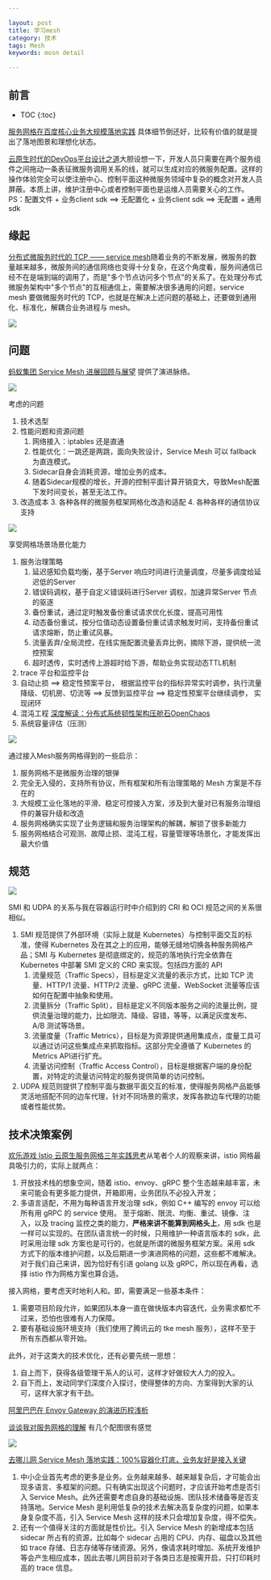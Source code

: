 ```yaml
---

layout: post
title: 学习mesh
category: 技术
tags: Mesh
keywords: mosn detail

---
```


## 前言

* TOC
{:toc}

[服务网格在百度核心业务大规模落地实践](https://mp.weixin.qq.com/s/sQvs03oDeZsuX-TTz9qg8g) 具体细节倒还好，比较有价值的就是提出了落地图景和理想化状态。

[云原生时代的DevOps平台设计之道](https://mp.weixin.qq.com/s/oxeNq4GHE85NUBIDcgixcg)大胆设想一下，开发人员只需要在两个服务组件之间拖动一条表征微服务调用关系的线，就可以生成对应的微服务配置。这样的操作体验完全可以使注册中心、控制平面这种微服务领域中复杂的概念对开发人员屏蔽。本质上讲，维护注册中心或者控制平面也是运维人员需要关心的工作。PS：配置文件 + 业务client sdk ==> 无配置化 + 业务client sdk  ==> 无配置 + 通用sdk

## 缘起

[分布式微服务时代的 TCP ——  service mesh](https://www.infoq.cn/article/nquw3jfptyvbbryp1grv)随着业务的不断发展，微服务的数量越来越多，微服务间的通信网络也变得十分复杂，在这个角度看，服务间通信已经不在是端到端的调用了，而是"多个节点访问多个节点"的关系了。在处理分布式微服务架构中"多个节点"的互相通信上，需要解决很多通用的问题，service mesh 要做微服务时代的 TCP，也就是在解决上述问题的基础上，还要做到通用化、标准化，解耦合业务进程与 mesh。

![](/public/upload/mesh/tcp_vs_mesh.jpg)

## 问题

[蚂蚁集团 Service Mesh 进展回顾与展望](https://mp.weixin.qq.com/s/eh0Jz7YeF27bXqdBMd4MPw) 提供了演进脉络。

![](/public/upload/mesh/mesh_arch.png)

考虑的问题
1. 技术选型
1. 性能问题和资源问题
    1. 网络接入：iptables 还是直通
    2. 性能优化：一跳还是两跳，面向失败设计，Service Mesh 可以 fallback 为直连模式。
    3. Sidecar自身会消耗资源，增加业务的成本。
    4. 随着Sidecar规模的增长，开源的控制平面计算开销变大，导致Mesh配置下发时间变长，甚至无法工作。
1. 改造成本
    3. 各种各样的微服务框架网格化改造和适配
    4. 各种各样的通信协议支持

![](/public/upload/mesh/mesh_process.png)

享受网格场景场景化能力

1. 服务治理策略
    1. 延迟感知负载均衡，基于Server 响应时间进行流量调度，尽量多调度给延迟低的Server
    2. 错误码调权，基于自定义错误码进行Server 调权，加速异常Server 节点的驱逐
    3. 备份重试，通过定时触发备份重试请求优化长度，提高可用性
    4. 动态备份重试，按分位值动态设置备份重试请求触发时间，支持备份重试请求熔断，防止重试风暴。
    5. 流量丢弃/全局流控，在线实施配置流量丢弃比例，摘除下游，提供统一流控预案
    6. 超时透传，实时透传上游超时给下游，帮助业务实现动态TTL机制
2. trace 平台和监控平台
3. 自动止损 ==> 稳定性预案平台， 根据监控平台的指标异常实时调参，执行流量降级、切机房、切流等 ==> 反馈到监控平台 ==> 稳定性预案平台继续调参， 实现闭环
4. 混沌工程 [深度解读：分布式系统韧性架构压舱石OpenChaos](https://mp.weixin.qq.com/s/x-aRajL_ThKgVpOwV5GgXA)
5. 系统容量评估（压测）

![](/public/upload/mesh/mesh_apply.png)

通过接入Mesh服务网格得到的一些启示：
1. 服务网格不是微服务治理的银弹
2. 完全无入侵的，支持所有协议，所有框架和所有治理策略的 Mesh 方案是不存在的
3. 大规模工业化落地的平滑、稳定可控接入方案，涉及到大量对已有服务治理组件的兼容升级和改造
4. 服务网格确实实现了业务逻辑和服务治理架构的解耦，解锁了很多新能力
5. 服务网格结合可观测、故障止损、混沌工程，容量管理等场景化，才能发挥出最大价值

## 规范

![](/public/upload/mesh/mesh_standard.png)

SMI 和 UDPA 的关系与我在容器运行时中介绍到的 CRI 和 OCI 规范之间的关系很相似。
1. SMI 规范提供了外部环境（实际上就是 Kubernetes）与控制平面交互的标准，使得 Kubernetes 及在其之上的应用，能够无缝地切换各种服务网格产品；SMI 与 Kubernetes 是彻底绑定的，规范的落地执行完全依靠在 Kubernetes 中部署 SMI 定义的 CRD 来实现。包括四方面的 API
    1. 流量规范（Traffic Specs），目标是定义流量的表示方式，比如 TCP 流量、HTTP/1 流量、HTTP/2 流量、gRPC 流量、WebSocket 流量等应该如何在配置中抽象和使用。
    2. 流量拆分（Traffic Split），目标是定义不同版本服务之间的流量比例，提供流量治理的能力，比如限流、降级、容错，等等，以满足灰度发布、A/B 测试等场景。
    3. 流量度量（Traffic Metrics），目标是为资源提供通用集成点，度量工具可以通过访问这些集成点来抓取指标。这部分完全遵循了 Kubernetes 的Metrics API进行扩充。
    4. 流量访问控制（Traffic Access Control），目标是根据客户端的身份配置，对特定的流量访问特定的服务提供简单的访问控制。
2. UDPA 规范则提供了控制平面与数据平面交互的标准，使得服务网格产品能够灵活地搭配不同的边车代理，针对不同场景的需求，发挥各款边车代理的功能或者性能优势。

## 技术决策案例

[欢乐游戏 Istio 云原生服务网格三年实践思考](https://mp.weixin.qq.com/s/l162xcgBV6ZbEKuy-Q2uVw)从笔者个人的观察来讲，istio 网格最具吸引力的，实际上就两点：
1. 开放技术栈的想象空间，随着 istio、envoy、gRPC 整个生态越来越丰富，未来可能会有更多能力提供，开箱即用，业务团队不必投入开发；
2. 多语言适配，不用为每种语言开发治理 sdk，例如 C++ 编写的 envoy 可以给所有用 gRPC 的 service 使用。
至于熔断、限流、均衡、重试、镜像、注入，以及 tracing 监控之类的能力，**严格来讲不能算到网格头上**，用 sdk 也是一样可以实现的。在团队语言统一的时候，只用维护一种语言版本的 sdk，此时采用治理 sdk 方案也是可行的，也就是所谓的微服务框架方案。采用 sdk 方式下的版本维护问题，以及后期进一步演进网格的问题，这些都不难解决。对于我们自己来讲，因为恰好有引进 golang 以及 gRPC，所以现在再看，选择 istio 作为网格方案也算合适。

接入网格，要考虑天时地利人和。即，需要满足一些基本条件：
1. 需要项目阶段允许，如果团队本身一直在做快版本内容迭代，业务需求都忙不过来，恐怕也很难有人力保障。
2. 要有基础设施环境支持（我们使用了腾讯云的 tke mesh 服务），这样不至于所有东西都从零开始。

此外，对于这类大的技术优化，还有必要先统一思想：
1. 自上而下，获得各级管理干系人的认可，这样才好做较大人力的投入。
2. 自下而上，发动同学们深度介入探讨，使得整体的方向、方案得到大家的认可，这样大家才有干劲。

[阿里巴巴在 Envoy Gateway 的演进历程浅析](https://mp.weixin.qq.com/s/ReaKB65cAw-QznUYfnSc2g)

[谈谈我对服务网格的理解](https://mp.weixin.qq.com/s/Acr3h8g1jwHAeyPnVJ_4rw) 有几个配图很有感觉

![](/public/upload/mesh/mesh_k8s.png)


[去哪儿网 Service Mesh 落地实践：100%容器化打底，业务友好是接入关键](https://mp.weixin.qq.com/s/2PRhh91tkCtr9RpKCuIFUQ)
1. 中小企业首先考虑的更多是业务。业务越来越多、越来越复杂后，才可能会出现多语言、多框架的问题。只有确实出现这个问题时，才应该开始考虑是否引入 Service Mesh。此外还需要考虑自身的基础设施、团队技术储备等是否支持落地。Service Mesh 是利用低复杂的技术去解决高复杂度的问题，如果本身复杂度不高，引入 Service Mesh 这样的技术只会增加复杂度，得不偿失。
2. 还有一个值得关注的方面就是性价比。引入 Service Mesh 的新增成本包括 sidecar 所占有的资源，比如每个 sidecar 占用的 CPU、内存、磁盘以及其他如 trace 存储、日志存储等存储资源。另外，像请求耗时增加、系统开发维护等会产生相应成本，因此去哪儿网目前对于各类日志是按需开启，只打印耗时高的 trace 信息。

